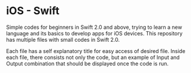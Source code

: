 # iOS - Swift

Simple codes for beginners in Swift 2.0 and above, trying to learn a new language and its basics to develop apps for iOS devices.
This repository has multiple files with small codes in Swift 2.0. 

Each file has a self explanatory title for easy access of desired file.
Inside each file, there consists not only the code, but an example of Input and Output combination that should be displayed once the code is run.
